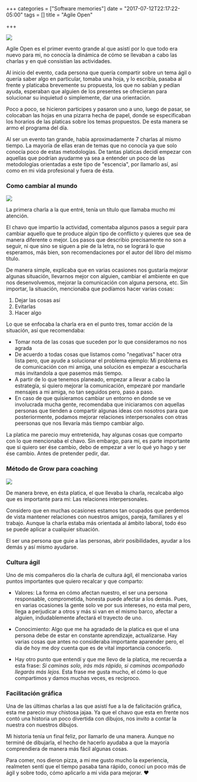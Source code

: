+++
categories = ["Software memories"]
date = "2017-07-12T22:17:22-05:00"
tags = []
title = "Agile Open"

+++

<img src="/images/fulls/agile.png">

Agile Open es el primer evento grande al que asistí por lo que todo era nuevo para mi, no conocía la dinámica de cómo se llevaban a cabo las charlas y en  qué consistían las actividades.

Al inicio del evento, cada persona que quería compartir sobre un tema ágil o quería saber algo en particular, tomaba una hoja, y lo escribía, pasaba al frente y platicaba brevemente su propuesta, los que no sabían y pedían ayuda, esperaban que alguien de los presentes se ofrecieran para  solucionar su inquietud o simplemente, dar una orientación.

Poco a poco, se hicieron participes y pasaron uno a uno, luego de pasar, se colocaban las hojas en una pizarra hecha de papel, donde se especificaban los horarios de las platicas sobre los temas propuestos. De esta manera se armo el programa del día.

Al ser un evento tan grande, había aproximadamente 7 charlas al mismo tiempo. La mayoría de ellas eran de temas que no conocía ya que solo conocía poco de estas metodologías. De tantas platicas decidí empezar con aquellas que podrían ayudarme ya sea a entender un poco de las metodologías orientadas a este tipo de "escencia", por llamarlo así, así como en mi vida profesional y fuera de ésta.

### Como cambiar al mundo

<img src="/images/fulls/agile2.jpg">

La primera charla a la que entré, tenía un título que llamaba mucho mi atención.

El chavo que impartio la actividad, comentaba algunos pasos a seguir para cambiar aquello que te produce algún tipo de conflicto y quieres que sea de manera diferente o mejor.
Los pasos que describio precisamente no son a seguir, ni que sino se siguen a pie de la letra, no se logrará lo que esperamos, más bien, son recomendaciones por el autor del libro del mismo título.

De manera simple, explicaba que en varias ocasiones nos gustaría mejorar algunas situación, llevarnos mejor con alguien, cambiar el ambiente en que nos desenvolvemos, mejorar la comunicación con alguna persona, etc. Sin importar, la situación, mencionaba que podíamos hacer varias cosas:

1. Dejar las cosas así
2. Evitarlas
3. Hacer algo

Lo que se enfocaba la charla era en el punto tres, tomar acción de la situación, así que recomendaba:

*  Tomar nota de las cosas que suceden por lo que consideramos no nos agrada
*  De acuerdo a todas cosas que listamos como "negativas" hacer otra lista pero, que ayude a solucionar el problema ejemplo: Mi problema es de comunicación con mi amiga, una solución es empezar a escucharla más invitandola a que pasemos más tiempo.
*  A partir de lo que tenemos planeado, empezar a llevar a cabo la estrategía, si quiero mejorar la comunicación, empezaré por mandarle mensajes a mi amiga, no tan seguidos pero, paso a paso.
*  En caso de que quisieramos cambiar un entorno en donde se ve involucrada mucha gente, recomendaba que iniciaramos con aquellas personas que tienden a compartir algunas ideas con nosotros para que posteriormente, podamos mejorar relaciones interpersonales con otras peersonas que nos llevaría más tiempo cambiar algo.

La platica me parecio muy entretenida, hay algunas cosas que comparto con lo que mencionaba el chavo. Sin embargo, para mi, es parte importante que si quiero ser ése cambio, debo de empezar a ver lo qué yo hago y ser ése cambio. Antes de pretender pedir, dar.


### Método de Grow para coaching



<img src="/images/fulls/agile4.jpg">

De manera breve, en ésta platica, el que llevaba la charla, recalcaba algo que es importante para mi: Las relaciones interpersonales.

Considero que en muchas ocasiones estamos tan ocupados que perdemos de vista mantener relaciones con nuestros amigos, pareja, familiares y el trabajo. Aunque la charla estaba más orientada al ámbito laboral, todo éso se puede aplicar a cualquier situación.

El ser una persona que guie a las personas, abrir posibilidades, ayudar a los demás y así mismo ayudarse.

### Cultura ágil

Uno de mis compañeros dio la charla de cultura ágil, él mencionaba varios puntos importantes que quiero recalcar y que comparto:

* Valores:  La forma en cómo afectan nuestro, el ser una persona responsable, comprometida, honesta puede afectar a los demás. Pues, en varias ocasiones la gente solo ve por sus intereses, no esta mal pero, llega a perjudicar a otros y más si van en el mismo barco, afectar a alguien, indudablemente afectará el trayecto de uno.

* Conocimiento: Algo que me ha agradado de la platica es que el una persona debe de estar en constante aprendizaje, actualizarse. Hay varias cosas que antes no consideraba importante aparender pero, el día de hoy me doy cuenta que es de vital importancia conocerlo.

* Hay otro punto que entendí y que me llevo de la platica, me recuerda a esta frase: <cite>Si caminas solo, irás más rápido, si caminas acompañado llegarás más lejos.</cite>  Esta frase me gusta mucho, el cómo lo que compartimos y damos muchas veces, es reciproco.


### Facilitación gráfica

Una de las últimas charlas a las que asistí fue a la de falicitación gráfica, esta me parecio muy chistosa jajaa. Ya que el chavo que esta en frente nos contó una historia un poco divertida con dibujos, nos invito a contar la nuestra con nuestros dibujos.

Mi historia tenía un final feliz, por llamarlo de una manera. Aunque no terminé de dibujarla, el hecho de hacerlo ayudaba a que la mayoría comprendiera de manera más fácil algunas cosas.

Para comer, nos dieron pizza, a mi me gusto mucho la experiencia, realmeten sentí que el tiempo pasaba tana rápido, conocí un poco más de ágil y sobre todo, cómo aplicarlo a mi vida para mejorar. &#9829;


